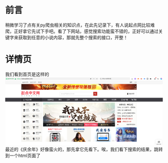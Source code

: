 # 前言
稍微学习了点有关py爬虫相关的知识点，在此先记录下，有人说起点网比较难爬，正好拿它先试下手吧。看了下网站，感觉搜索功能蛮不错的，正好可以通过关键字来获取到任意的小说内容，那就先整个搜索的接口，开整！

# 详情页
我们看到首页是这样的
![Image 首页](https://github.com/huaisheng512/Retpile/blob/main/Pic/shouye.png)
最近的《庆余年》好像蛮火的，那先拿它先看下。唉，我们看下搜索的结果，跳转到一个html页面了


